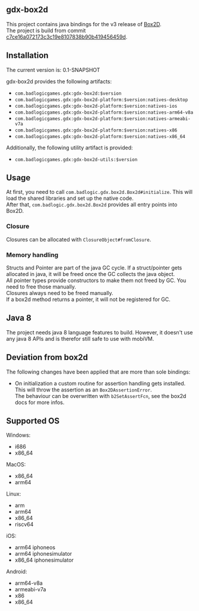 ## gdx-box2d

This project contains java bindings for the v3 release of [Box2D](https://github.com/erincatto/box2d).  
The project is build from commit [c7ce16a072173c3c19e8107838b90b419456459d](https://github.com/erincatto/box2d/tree/c7ce16a072173c3c19e8107838b90b419456459d).

## Installation

The current version is: 0.1-SNAPSHOT

gdx-box2d provides the following artifacts:
- `com.badlogicgames.gdx:gdx-box2d:$version`
- `com.badlogicgames.gdx:gdx-box2d-platform:$version:natives-desktop`
- `com.badlogicgames.gdx:gdx-box2d-platform:$version:natives-ios`
- `com.badlogicgames.gdx:gdx-box2d-platform:$version:natives-arm64-v8a`
- `com.badlogicgames.gdx:gdx-box2d-platform:$version:natives-armeabi-v7a`
- `com.badlogicgames.gdx:gdx-box2d-platform:$version:natives-x86`
- `com.badlogicgames.gdx:gdx-box2d-platform:$version:natives-x86_64`

Additionally, the following utility artifact is provided:
- `com.badlogicgames.gdx:gdx-box2d-utils:$version`

## Usage

At first, you need to call `com.badlogic.gdx.box2d.Box2d#initialize`. This will load the shared libraries and set up the native code.  
After that, `com.badlogic.gdx.box2d.Box2d` provides all entry points into Box2D.

### Closure
Closures can be allocated with `ClosureObject#fromClosure`.

### Memory handling
Structs and Pointer are part of the java GC cycle. If a struct/pointer gets allocated in java, it will be freed once the GC collects the java object.  
All pointer types provide constructors to make them not freed by GC. You need to free those manually.  
Closures always need to be freed manually.  
If a box2d method returns a pointer, it will not be registered for GC.  

## Java 8
The project needs java 8 language features to build. However, it doesn't use any java 8 APIs and is therefor still safe to use with mobiVM.

## Deviation from box2d
The following changes have been applied that are more than sole bindings:
- On initialization a custom routine for assertion handling gets installed. This will throw the assertion as an `Box2DAssertionError`.  
    The behaviour can be overwritten with `b2SetAssertFcn`, see the box2d docs for more infos.


## Supported OS

Windows:
- i686
- x86_64

MacOS:
- x86_64
- arm64

Linux:
- arm
- arm64
- x86_64
- riscv64

iOS:
- arm64 iphoneos
- arm64 iphonesimulator
- x86_64 iphonesimulator

Android:
- arm64-v8a
- armeabi-v7a
- x86
- x86_64
